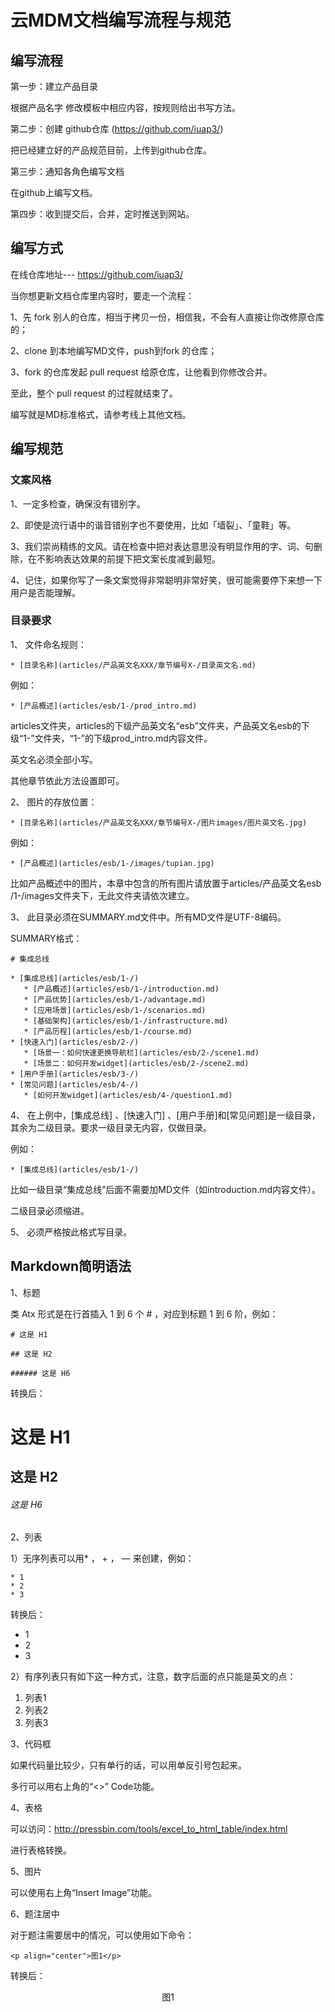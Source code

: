 # 云MDM文档编写流程与规范

## 编写流程

第一步：建立产品目录
          
根据产品名字 修改模板中相应内容，按规则给出书写方法。
         
第二步：创建 github仓库   (https://github.com/iuap3/)

把已经建立好的产品规范目前，上传到github仓库。

第三步：通知各角色编写文档

在github上编写文档。

第四步：收到提交后，合并，定时推送到网站。


## 编写方式

在线仓库地址--- https://github.com/iuap3/

当你想更新文档仓库里内容时，要走一个流程：

1、先 fork 别人的仓库，相当于拷贝一份，相信我，不会有人直接让你改修原仓库的；

2、clone 到本地编写MD文件，push到fork 的仓库；

3、fork 的仓库发起 pull request 给原仓库，让他看到你修改合并。

至此，整个 pull request 的过程就结束了。

编写就是MD标准格式，请参考线上其他文档。


## 编写规范

### 文案风格
 
1、一定多检查，确保没有错别字。
 
2、即使是流行语中的谐音错别字也不要使用，比如「墙裂」、「童鞋」等。
 
3、我们崇尚精练的文风。请在检查中把对表达意思没有明显作用的字、词、句删除，在不影响表达效果的前提下把文案长度减到最短。
 
4、记住，如果你写了一条文案觉得非常聪明非常好笑，很可能需要停下来想一下用户是否能理解。
 
### 目录要求
 
1、  文件命名规则：
 


```
* [目录名称](articles/产品英文名XXX/章节编号X-/目录英文名.md)
```



例如：



```
* [产品概述](articles/esb/1-/prod_intro.md)
```



articles文件夹，articles的下级产品英文名“esb”文件夹，产品英文名esb的下级“1-”文件夹，“1-”的下级prod_intro.md内容文件。

英文名必须全部小写。

其他章节依此方法设置即可。
 
2、  图片的存放位置：



```
* [目录名称](articles/产品英文名XXX/章节编号X-/图片images/图片英文名.jpg) 
```



例如：



```
* [产品概述](articles/esb/1-/images/tupian.jpg)
```




比如产品概述中的图片，本章中包含的所有图片请放置于articles/产品英文名esb /1-/images文件夹下，无此文件夹请依次建立。

 
3、  此目录必须在SUMMARY.md文件中。所有MD文件是UTF-8编码。

SUMMARY格式：



```
# 集成总线

* [集成总线](articles/esb/1-/)
   * [产品概述](articles/esb/1-/introduction.md)
   * [产品优势](articles/esb/1-/advantage.md)
   * [应用场景](articles/esb/1-/scenarios.md)
   * [基础架构](articles/esb/1-/infrastructure.md)
   * [产品历程](articles/esb/1-/course.md)
* [快速入门](articles/esb/2-/)
   * [场景一：如何快速更换导航栏](articles/esb/2-/scene1.md)
   * [场景二：如何开发widget](articles/esb/2-/scene2.md)
* [用户手册](articles/esb/3-/)
* [常见问题](articles/esb/4-/)
   * [如何开发widget](articles/esb/4-/question1.md)
```





4、  在上例中，[集成总线] 、[快速入门] 、[用户手册]和[常见问题]是一级目录，其余为二级目录。要求一级目录无内容，仅做目录。

例如：



```
* [集成总线](articles/esb/1-/)
```



比如一级目录“集成总线”后面不需要加MD文件（如introduction.md内容文件）。

二级目录必须缩进。

 
5、  必须严格按此格式写目录。

## Markdown简明语法

1、标题

类 Atx 形式是在行首插入 1 到 6 个 # ，对应到标题 1 到 6 阶，例如：



```
# 这是 H1

## 这是 H2

###### 这是 H6
```
转换后：

# 这是 H1

## 这是 H2

###### 这是 H6


2、列表

1）无序列表可以用* ， + ， — 来创建，例如：


```
* 1
* 2
* 3
```

转换后：

* 1
* 2
* 3

2）有序列表只有如下这一种方式，注意，数字后面的点只能是英文的点：

1. 列表1
2. 列表2
3. 列表3

3、代码框

如果代码量比较少，只有单行的话，可以用单反引号包起来。

多行可以用右上角的“<>” Code功能。

4、表格

可以访问：http://pressbin.com/tools/excel_to_html_table/index.html

进行表格转换。

5、图片

可以使用右上角“Insert Image”功能。

6、题注居中

对于题注需要居中的情况，可以使用如下命令：



```
<p align="center">图1</p>
```

转换后：

<p align="center">图1</p>